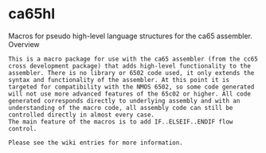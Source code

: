 # ca65hl
Macros for pseudo high-level language structures for the ca65 assembler.
Overview

    This is a macro package for use with the ca65 assembler (from the cc65 cross development package) that adds high-level functionality to the assembler. There is no library or 6502 code used, it only extends the syntax and functionality of the assembler. At this point it is targeted for compatibility with the NMOS 6502, so some code generated will not use more advanced features of the 65c02 or higher. All code generated corresponds directly to underlying assembly and with an understanding of the macro code, all assembly code can still be controlled directly in almost every case. 
    The main feature of the macros is to add IF..ELSEIF..ENDIF flow control.
    
    Please see the wiki entries for more information.
